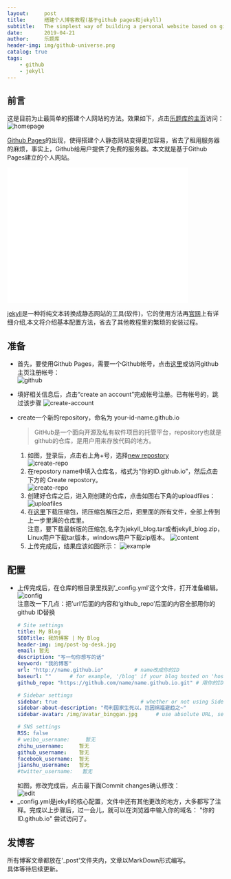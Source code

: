 ```yaml
---
layout:     post
title:      搭建个人博客教程(基于github pages和jekyll)
subtitle:   The simplest way of building a personal website based on github pages and jekyll
date:       2019-04-21
author:     乐题库
header-img: img/github-universe.png
catalog: true
tags:
    - github
    - jekyll
---
```


## 前言

这是目前为止最简单的搭建个人网站的方法。效果如下，点击[乐题库的主页](https://wangpei.ink)访问：  
![homepage](/img/post1-homepage.png)

[Github Pages](https://pages.github.com/)的出现，使得搭建个人静态网站变得更加容易，省去了租用服务器的麻烦，事实上，Github给用户提供了免费的服务器。本文就是基于Github Pages建立的个人网站。  

<iframe width="420" height="315" src="//player.bilibili.com/player.html?aid=20455039&cid=33439692&page=1" scrolling="yes" frameborder="0" allowfullscreen="true"></iframe>

[jekyll](https://jekyllrb.com/)是一种将纯文本转换成静态网站的工具(软件)，它的使用方法再[官网](https://jekyllrb.com/)上有详细介绍,本文将介绍基本配置方法，省去了其他教程里的繁琐的安装过程。

## 准备  
- 首先，要使用Github Pages，需要一个Github帐号，点击[这里](https://github.com/join?source=header-home)或访问github主页注册帐号：  
    ![github](/img/post1-github.png)  
- 填好相关信息后，点击“create an account”完成帐号注册。已有帐号的，跳过该步骤
    ![create-account](/img/post1-account.png)
- create一个新的repository，命名为 your-id-name.github.io
    > GitHub是一个面向开源及私有软件项目的托管平台，repository也就是github的仓库，是用户用来存放代码的地方。  

    1. 如图，登录后，点击右上角+号，选择[new repostory](https://github.com/new)   
    ![create-repo](/img/post1-crerepo.png)  
    2. 在repostory name中填入仓库名，格式为“你的ID.github.io”，然后点击下方的 Create repostory。  
    ![create-repo](/img/post1-crerepo2.png)  
    3. 创建好仓库之后，进入刚创建的仓库，点击如图右下角的uploadfiles：
    ![uploafiles](/img/post1-uploadfile.png)  
    4. 在[这里](https://github.com/tianyaxiang/tianyaxiang.github.io/releases)下载压缩包，把压缩包解压之后，把里面的所有文件，全部上传到上一步里满的仓库里。  
    注意，要下载最新版的压缩包,名字为jekyll_blog.tar或者jekyll_blog.zip，Linux用户下载tar版本，windows用户下载zip版本。
    ![content](/img/post1-content.png)   
    5. 上传完成后，结果应该如图所示：
    ![example](/img/post1-example.png) 

## 配置

- 上传完成后，在仓库的根目录里找到‘_config.yml’这个文件，打开准备编辑。  
    ![config](/img/post1-config.png)  
    注意改一下几点：把’url‘后面的内容和‘github_repo’后面的内容全部用你的github ID替换
    ```yaml
    # Site settings
    title: My Blog
    SEOTitle: 我的博客 | My Blog
    header-img: img/post-bg-desk.jpg
    email: 暂无
    description: "写一句你想写的话"
    keyword: "我的博客"
    url: "http://name.github.io"          # name改成你的ID
    baseurl: ""      # for example, '/blog' if your blog hosted on 'host/blog'
    github_repo: "https://github.com/name/name.github.io.git" # 用你的ID替换name

    # Sidebar settings
    sidebar: true                           # whether or not using Sidebar.
    sidebar-about-description: "苟利国家生死以，岂因祸福避趋之~"
    sidebar-avatar: /img/avatar_binggan.jpg      # use absolute URL, seeing it's used in both `/` and `/about/`

    # SNS settings
    RSS: false
    # weibo_username:     暂无
    zhihu_username:     暂无
    github_username:    暂无
    facebook_username:  暂无
    jianshu_username:   暂无
    #twitter_username:   暂无
    ```
    如图，修改完成后，点击最下面Commit changes确认修改：  
    ![edit](/img/post1-edit.png)  
- _config.yml是jekyll的核心配置，文件中还有其他更改的地方，大多都写了注释。完成以上步骤后，过一会儿，就可以在浏览器中输入你的域名： "你的ID.github.io" 尝试访问了。  

## 发博客  
所有博客文章都放在'_post'文件夹内，文章以MarkDown形式编写。  
具体等待后续更新。  